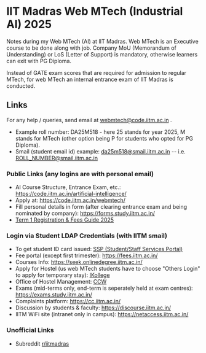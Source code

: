 # IIT Madras Web MTech (Industrial AI) 2025
Notes during my Web MTech (AI) at IIT Madras.  Web MTech is an Executive course to be done along with job.
Company MoU (Memorandum of Understanding) or LoS (Letter of Support) is mandatory, otherwise learners can exit with PG Diploma.

Instead of GATE exam scores that are required for admission to regular MTech, 
for web MTech an internal entrance exam of IIT Madras is conducted.

## Links

For any help / queries, send email at webmtech@code.iitm.ac.in .

* Example roll number: DA25M518 - here 25 stands for year 2025, M stands for MTech (other option being P for students who opted for PG Diploma).
* Smail (student email id) example: da25m518@smail.iitm.ac.in -- i.e. ROLL_NUMBER@smail.iitm.ac.in

### Public Links (any logins are with personal email)
* AI Course Structure, Entrance Exam, etc.: https://code.iitm.ac.in/artificial-intelligence/
* Apply at: https://code.iitm.ac.in/webmtech/
* Fill personal details in form (after clearing entrance exam and being nominated by company): https://forms.study.iitm.ac.in/
* [Term 1 Registration & Fees Guide 2025](https://docs.google.com/document/d/10lF62VJSPmCi2U7WuYcMctIIrS_WTwc55nXv6H1DuZg/edit?usp=drive_link)

### Login via Student LDAP Credentials (with IITM smail)
* To get student ID card issued: [SSP (Student/Staff Services Portal)](https://ssp.iitm.ac.in/)
* Fee portal (except first trimester): https://fees.iitm.ac.in/
* Courses Info: https://seek.onlinedegree.iitm.ac.in/
* Apply for Hostel (us web MTech students have to choose "Others Login" to apply for temporary stay): [IKollege](https://ikollege.iitm.ac.in/iitmhostel/)
* Office of Hostel Management: [CCW](https://ccw.iitm.ac.in/)
* Exams (mid-terms only, end-term is seperately held at exam centres): https://exams.study.iitm.ac.in/
* Complaints platform: https://cc.iitm.ac.in/
* Discussion by students & faculty: https://discourse.iitm.ac.in/
* IITM WiFi site (intranet only in campus): https://netaccess.iitm.ac.in/

### Unofficial Links
* Subreddit [r/iitmadras](https://www.reddit.com/r/iitmadras/)

